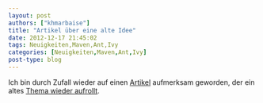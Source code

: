 ```yaml
---
layout: post
authors: ["khmarbaise"]
title: "Artikel über eine alte Idee"
date: 2012-12-17 21:45:02
tags: Neuigkeiten,Maven,Ant,Ivy
categories: [Neuigkeiten,Maven,Ant,Ivy]
post-type: blog
---
```

Ich bin durch Zufall wieder auf einen <a href="http://blog.lexspoon.org/2012/12/recursive-maven-considered-harmful.html"  
title="http://blog.lexspoon.org/2012/12/recursive-maven-considered-harmful.html">Artikel</a> aufmerksam geworden, 
der ein altes <a href="http://miller.emu.id.au/pmiller/books/rmch/"  title="Recursive Make Conisdered Harmful.">Thema wieder aufrollt</a>. 
